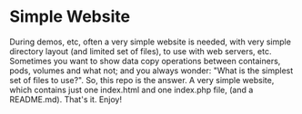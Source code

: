 # Simple Website
During demos, etc, often a very simple website is needed, with very simple directory layout (and limited set of files), to use with web servers, etc. Sometimes you want to show data copy operations between containers, pods, volumes and what not; and you always wonder: "What is the simplest set of files to use?". So, this repo is the answer. A very simple website, which contains just one index.html and one index.php file, (and a README.md). That's it. Enjoy!
